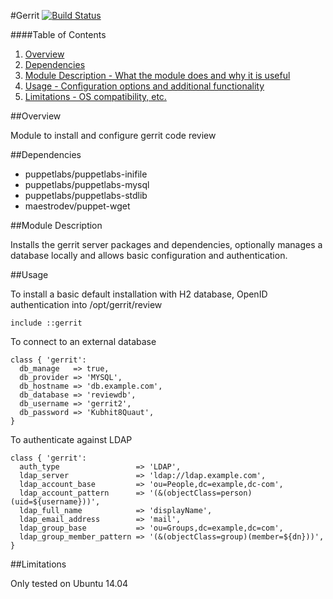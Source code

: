 #Gerrit
[![Build Status](https://travis-ci.org/evidex/datacentred-gerrit.svg)](https://travis-ci.org/evidex/datacentred-gerrit)

####Table of Contents

1. [Overview](#overview)
2. [Dependencies](#dependencies)
3. [Module Description - What the module does and why it is useful](#module-description)
4. [Usage - Configuration options and additional functionality](#usage)
5. [Limitations - OS compatibility, etc.](#limitations)

##Overview

Module to install and configure gerrit code review

##Dependencies

* puppetlabs/puppetlabs-inifile
* puppetlabs/puppetlabs-mysql
* puppetlabs/puppetlabs-stdlib
* maestrodev/puppet-wget

##Module Description

Installs the gerrit server packages and dependencies, optionally manages
a database locally and allows basic configuration and authentication.

##Usage

To install a basic default installation with H2 database, OpenID authentication
into /opt/gerrit/review

```puppet
include ::gerrit
```

To connect to an external database

```puppet
class { 'gerrit':
  db_manage   => true,
  db_provider => 'MYSQL',
  db_hostname => 'db.example.com',
  db_database => 'reviewdb',
  db_username => 'gerrit2',
  db_password => 'Kubhit8Quaut',
}
```

To authenticate against LDAP

```puppet
class { 'gerrit':
  auth_type                 => 'LDAP',
  ldap_server               => 'ldap://ldap.example.com',
  ldap_account_base         => 'ou=People,dc=example,dc-com',
  ldap_account_pattern      => '(&(objectClass=person)(uid=${username}))',
  ldap_full_name            => 'displayName',
  ldap_email_address        => 'mail',
  ldap_group_base           => 'ou=Groups,dc=example,dc=com',
  ldap_group_member_pattern => '(&(objectClass=group)(member=${dn}))',
}
```

##Limitations

Only tested on Ubuntu 14.04

